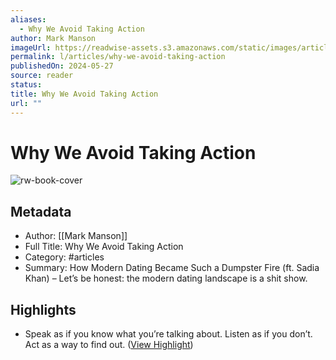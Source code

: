```yaml
---
aliases:
  - Why We Avoid Taking Action
author: Mark Manson
imageUrl: https://readwise-assets.s3.amazonaws.com/static/images/article4.6bc1851654a0.png
permalink: l/articles/why-we-avoid-taking-action
publishedOn: 2024-05-27
source: reader
status: 
title: Why We Avoid Taking Action
url: ""
---
```

# Why We Avoid Taking Action

![rw-book-cover](https://readwise-assets.s3.amazonaws.com/static/images/article4.6bc1851654a0.png)

## Metadata

- Author: [[Mark Manson]]
- Full Title: Why We Avoid Taking Action
- Category: #articles
- Summary: How Modern Dating Became Such a Dumpster Fire (ft. Sadia Khan) – Let’s be honest: the modern dating landscape is a shit show.

## Highlights

- Speak as if you know what you’re talking about. Listen as if you don’t.
  Act as a way to find out. ([View Highlight](https://read.readwise.io/read/01hyz5g0yj4srdyxmxr319rhrq))

